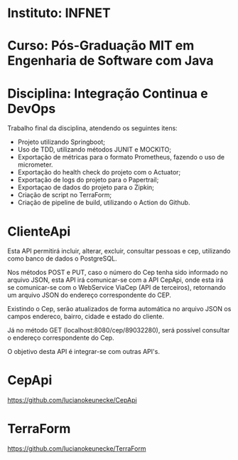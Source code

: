 # Instituto: INFNET
# Curso: Pós-Graduação MIT em Engenharia de Software com Java
# Disciplina: Integração Continua e DevOps

Trabalho final da disciplina, atendendo os seguintes itens:

- Projeto utilizando Springboot;
- Uso de TDD, utilizando métodos JUNIT e MOCKITO;
- Exportação de métricas para o formato Prometheus, fazendo o uso de micrometer.
- Exportação do health check do projeto com o Actuator;
- Exportação de logs do projeto para o Papertrail;
- Exportaçao de dados do projeto para o Zipkin;
- Criação de script no TerraForm;
- Criação de pipeline de build, utilizando o Action do Github.

# ClienteApi

Esta API permitirá incluir, alterar, excluir, consultar pessoas e cep, utilizando como banco de dados o PostgreSQL.

Nos métodos POST e PUT, caso o número do Cep tenha sido informado no arquivo JSON, esta API irá comunicar-se com a API CepApi, onde esta irá se comunicar-se com o WebService ViaCep (API de terceiros), retornando um arquivo JSON do endereço correspondente do CEP.

Existindo o Cep, serão atualizados de forma automática no arquivo JSON os campos endereco, bairro, cidade e estado do cliente.

Já no método GET (localhost:8080/cep/89032280), será possível consultar o endereço correspondente do Cep.

O objetivo desta API é integrar-se com outras API's.

# CepApi

https://github.com/lucianokeunecke/CepApi

# TerraForm

https://github.com/lucianokeunecke/TerraForm
